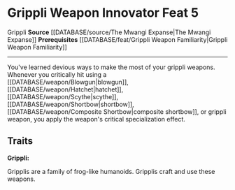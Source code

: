 ﻿---
feat: Grippli Weapon Innovator
id: '2823'
level: '5'
name: Grippli Weapon Innovator
prerequisite: '[[DATABASE/feat/Grippli Weapon Familiarity|Grippli Weapon Familiarity]]'
rarity: Common
source: '[[DATABASE/source/The Mwangi Expanse|The Mwangi Expanse]]'
trait:
- '[[DATABASE/trait/Grippli|Grippli]]'
type: Feat

---
# Grippli Weapon Innovator <span class="item-type">Feat 5</span>

<span class="item-trait">Grippli</span>
**Source** [[DATABASE/source/The Mwangi Expanse|The Mwangi Expanse]] 
**Prerequisites** [[DATABASE/feat/Grippli Weapon Familiarity|Grippli Weapon Familiarity]]

---
You've learned devious ways to make the most of your grippli weapons. Whenever you critically hit using a [[DATABASE/weapon/Blowgun|blowgun]], [[DATABASE/weapon/Hatchet|hatchet]], [[DATABASE/weapon/Scythe|scythe]], [[DATABASE/weapon/Shortbow|shortbow]], [[DATABASE/weapon/Composite Shortbow|composite shortbow]], or grippli weapon, you apply the weapon's critical specialization effect.

## Traits

**Grippli:**

Gripplis are a family of frog-like humanoids. Gripplis craft and use these weapons.